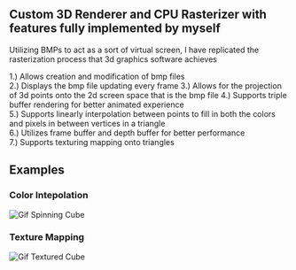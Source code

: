 <h2>Custom 3D Renderer and CPU Rasterizer with features fully implemented by myself</h2>  
  
Utilizing BMPs to act as a sort of virtual screen, I have replicated the rasterization process that 3d graphics software achieves    
  
1.) Allows creation and modification of bmp files  
2.) Displays the bmp file updating every frame 
3.) Allows for the projection of 3d points onto the 2d screen space that is the bmp file 
4.) Supports triple buffer rendering for better animated experience  
5.) Supports linearly interpolation between points to fill in both the colors and pixels in between vertices in a triangle  
6.) Utilizes frame buffer and depth buffer for better performance  
7.) Supports texturing mapping onto triangles  
  
<h2>Examples</h2>  


<h3>Color Intepolation</h3>  

![Gif Spinning Cube](https://github.com/Jakemuzy/BMP-Rasterizer-and-3D-projection/blob/2f71ae98a9a1864ee6e238c3a908be55a974726d/Examples/rotateCube.gif)  
    
<h3>Texture Mapping</h3>  
  
![Gif Textured Cube](https://github.com/Jakemuzy/Custom-3D-Renderer/blob/6765d42c52a4d9916c5f8803def7612aba536b38/Examples/textureCube.gif)       
